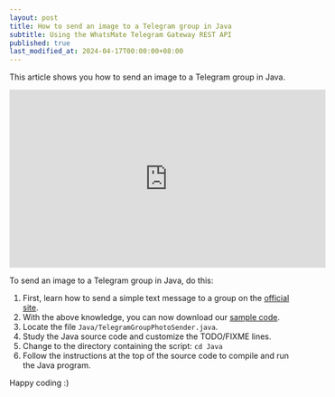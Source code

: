 ```yaml
---
layout: post
title: How to send an image to a Telegram group in Java
subtitle: Using the WhatsMate Telegram Gateway REST API
published: true
last_modified_at: 2024-04-17T00:00:00+08:00
---
```


This article shows you how to send an image to a Telegram group in Java.


<iframe width="560" height="315" src="https://www.youtube.com/embed/jK1ueteeRPI?rel=0&cc_load_policy=1" frameborder="0" allowfullscreen></iframe>


To send an image to a Telegram group in Java, do this:

1. First, learn how to send a simple text message to a group on the [official site](https://www.whatsmate.net/telegram-group-message-api.html). 
2. With the above knowledge, you can now download our [sample code](https://github.com/whatsmate/telegram-demos/archive/master.zip).
3. Locate the file `Java/TelegramGroupPhotoSender.java`.  <script src="https://gist.github.com/whatsmate/c3432c34f3d5f66d3ef3669b47d5f3be.js"></script>
4. Study the Java source code and customize the TODO/FIXME lines.
5. Change to the directory containing the script: `cd Java`
6. Follow the instructions at the top of the source code to compile and run the Java program.


Happy coding :) 


<br>
<script async src="//pagead2.googlesyndication.com/pagead/js/adsbygoogle.js"></script>
<ins class="adsbygoogle"
     style="display:inline-block;width:728px;height:90px"
     data-ad-client="ca-pub-7383487179928477"
     data-ad-slot="6959057004"></ins>
<script>
(adsbygoogle = window.adsbygoogle || []).push({});
</script>
<br>

